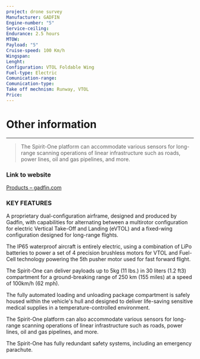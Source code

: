 ```yaml
---
project: drone survey
Manufacturer: GADFIN
Engine-number: "5"
Service-ceiling: 
Endurance: 2.5 hours
MTOW: 
Payload: "5"
Cruise-speed: 100 Km/h
Wingspan: 
Lenght: 
Configuration: VTOL Foldable Wing
Fuel-type: Electric
Comunication-range: 
Comunication-type: 
Take off mechnism: Runway, VTOL
Price:
---
```

# Other information
---
>The Spirit-One platform can accommodate various sensors for long-range scanning operations of linear infrastructure such as roads, power lines, oil and gas pipelines, and more.
### Link to website
[Products – gadfin.com](https://www.gadfin.com/products/)
### KEY FEATURES  
A proprietary dual-configuration airframe, designed and produced by Gadfin, with capabilities for alternating between a multirotor configuration for electric Vertical Take-Off and Landing (eVTOL) and a fixed-wing configuration designed for long-range flights.

The IP65 waterproof aircraft is entirely electric, using a combination of LiPo batteries to power a set of 4 precision brushless motors for VTOL and Fuel-Cell technology powering the 5th pusher motor used for fast forward flight.

The Spirit-One can deliver payloads up to 5kg (11 lbs.) in 30 liters (1.2 ft3) compartment for a ground-breaking range of 250 km (155 miles) at a speed of 100km/h (62 mph).

The fully automated loading and unloading package compartment is safely housed within the vehicle's hull and designed to deliver life-saving sensitive medical supplies in a temperature-controlled environment.

The Spirit-One platform can also accommodate various sensors for long-range scanning operations of linear infrastructure such as roads, power lines, oil and gas pipelines, and more.

The Spirit-One has fully redundant safety systems, including an emergency parachute.